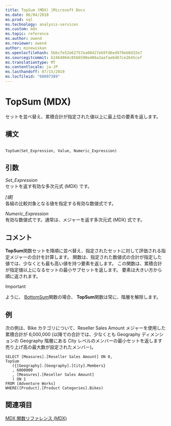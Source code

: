 ```yaml
---
title: TopSum (MDX) |Microsoft Docs
ms.date: 06/04/2018
ms.prod: sql
ms.technology: analysis-services
ms.custom: mdx
ms.topic: reference
ms.author: owend
ms.reviewer: owend
author: minewiskan
ms.openlocfilehash: 5bbcfe52e62757ea00427eb9fd6ed979eb8d32e7
ms.sourcegitcommit: b2464064c0566590e486a3aafae6d67ce2645cef
ms.translationtype: MT
ms.contentlocale: ja-JP
ms.lasthandoff: 07/15/2019
ms.locfileid: "68097389"
---
```

# <a name="topsum-mdx"></a>TopSum (MDX)


  セットを並べ替え、累積合計が指定された値以上に最上位の要素を返します。  
  
## <a name="syntax"></a>構文  
  
```  
  
TopSum(Set_Expression, Value, Numeric_Expression)   
```  
  
## <a name="arguments"></a>引数  
 *Set_Expression*  
 セットを返す有効な多次元式 (MDX) です。  
  
 *[値]*  
 各組の比較対象となる値を指定する有効な数値式です。  
  
 *Numeric_Expression*  
 有効な数値式です。通常は、メジャーを返す多次元式 (MDX) 式です。  
  
## <a name="remarks"></a>コメント  
 **TopSum**関数セットを降順に並べ替え、指定されたセットに対して評価される指定メジャーの合計を計算します。 関数は、指定された数値式の合計が指定した値では、少なくとも最も高い値を持つ要素を返します。 この関数は、累積合計が指定値以上になるセットの最小サブセットを返します。 要素は大きい方から順に返されます。  
  
> [!IMPORTANT]  
>  ように、 [BottomSum](../mdx/bottomsum-mdx.md)関数の場合、 **TopSum**関数は常に、階層を解除します。  
  
## <a name="example"></a>例  
 次の例は、Bike カテゴリについて、Reseller Sales Amount メジャーを使用した累積合計が 6,000,000 (以降での合計では、少なくとも Geography ディメンションの Geography 階層にある City レベルのメンバーの最小セットを返します売り上げ高の最大数が設定されたメンバー)。  
  
```  
SELECT [Measures].[Reseller Sales Amount] ON 0,  
TopSum  
   ({[Geography].[Geography].[City].Members}  
   , 6000000  
   , [Measures].[Reseller Sales Amount]  
   ) ON 1  
FROM [Adventure Works]  
WHERE([Product].[Product Categories].Bikes)  
```  
  
## <a name="see-also"></a>関連項目  
 [MDX 関数リファレンス &#40;MDX&#41;](../mdx/mdx-function-reference-mdx.md)  
  
  
